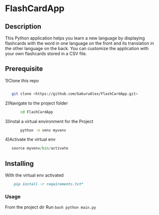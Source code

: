 # FlashCardApp #

## Description ##

This Python application helps you learn a new language by displaying flashcards with the word in one language on the front and its translation in the other language on the back. You can customize the application with your own flashcards stored in a CSV file.

## Prerequisite ##

1)Clone this repo

```bash

   git clone <https://github.com/GakuruAlex/FlashCardApp.git>
```

2)Navigate to the project folder

```bash
       cd FlashCardApp
```

3)Instal a virtual environment for the Project

```bash
       python -m venv myvenv
```

4)Activate the virtual env

```python
   source myvenv/bin/activate
```

## Installing ##

With the virtual env activated

   ```markdown
       pip install -r requirements.txt*
   ```

### Usage ###

From the project dir Run
    ```bash
       python main.py
    ```

